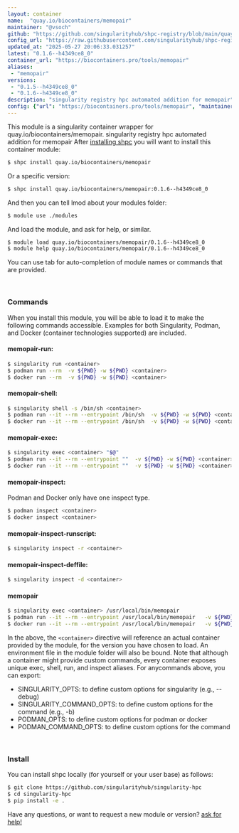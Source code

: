 ```yaml
---
layout: container
name:  "quay.io/biocontainers/memopair"
maintainer: "@vsoch"
github: "https://github.com/singularityhub/shpc-registry/blob/main/quay.io/biocontainers/memopair/container.yaml"
config_url: "https://raw.githubusercontent.com/singularityhub/shpc-registry/main/quay.io/biocontainers/memopair/container.yaml"
updated_at: "2025-05-27 20:06:33.031257"
latest: "0.1.6--h4349ce8_0"
container_url: "https://biocontainers.pro/tools/memopair"
aliases:
 - "memopair"
versions:
 - "0.1.5--h4349ce8_0"
 - "0.1.6--h4349ce8_0"
description: "singularity registry hpc automated addition for memopair"
config: {"url": "https://biocontainers.pro/tools/memopair", "maintainer": "@vsoch", "description": "singularity registry hpc automated addition for memopair", "latest": {"0.1.6--h4349ce8_0": "sha256:fbb586237575957d3986ab38023eb86bbec42b981d88e92b9e74f3cd538ebf8f"}, "tags": {"0.1.5--h4349ce8_0": "sha256:3d23547407241f4dd5c822db78e152e3e220cc8ebc1c424bc35c726f73254ff5", "0.1.6--h4349ce8_0": "sha256:fbb586237575957d3986ab38023eb86bbec42b981d88e92b9e74f3cd538ebf8f"}, "docker": "quay.io/biocontainers/memopair", "aliases": {"memopair": "/usr/local/bin/memopair"}}
---
```


This module is a singularity container wrapper for quay.io/biocontainers/memopair.
singularity registry hpc automated addition for memopair
After [installing shpc](#install) you will want to install this container module:


```bash
$ shpc install quay.io/biocontainers/memopair
```

Or a specific version:

```bash
$ shpc install quay.io/biocontainers/memopair:0.1.6--h4349ce8_0
```

And then you can tell lmod about your modules folder:

```bash
$ module use ./modules
```

And load the module, and ask for help, or similar.

```bash
$ module load quay.io/biocontainers/memopair/0.1.6--h4349ce8_0
$ module help quay.io/biocontainers/memopair/0.1.6--h4349ce8_0
```

You can use tab for auto-completion of module names or commands that are provided.

<br>

### Commands

When you install this module, you will be able to load it to make the following commands accessible.
Examples for both Singularity, Podman, and Docker (container technologies supported) are included.

#### memopair-run:

```bash
$ singularity run <container>
$ podman run --rm  -v ${PWD} -w ${PWD} <container>
$ docker run --rm  -v ${PWD} -w ${PWD} <container>
```

#### memopair-shell:

```bash
$ singularity shell -s /bin/sh <container>
$ podman run --it --rm --entrypoint /bin/sh  -v ${PWD} -w ${PWD} <container>
$ docker run --it --rm --entrypoint /bin/sh  -v ${PWD} -w ${PWD} <container>
```

#### memopair-exec:

```bash
$ singularity exec <container> "$@"
$ podman run --it --rm --entrypoint ""  -v ${PWD} -w ${PWD} <container> "$@"
$ docker run --it --rm --entrypoint ""  -v ${PWD} -w ${PWD} <container> "$@"
```

#### memopair-inspect:

Podman and Docker only have one inspect type.

```bash
$ podman inspect <container>
$ docker inspect <container>
```

#### memopair-inspect-runscript:

```bash
$ singularity inspect -r <container>
```

#### memopair-inspect-deffile:

```bash
$ singularity inspect -d <container>
```


#### memopair

```bash
$ singularity exec <container> /usr/local/bin/memopair
$ podman run --it --rm --entrypoint /usr/local/bin/memopair   -v ${PWD} -w ${PWD} <container> -c " $@"
$ docker run --it --rm --entrypoint /usr/local/bin/memopair   -v ${PWD} -w ${PWD} <container> -c " $@"
```



In the above, the `<container>` directive will reference an actual container provided
by the module, for the version you have chosen to load. An environment file in the
module folder will also be bound. Note that although a container
might provide custom commands, every container exposes unique exec, shell, run, and
inspect aliases. For anycommands above, you can export:

 - SINGULARITY_OPTS: to define custom options for singularity (e.g., --debug)
 - SINGULARITY_COMMAND_OPTS: to define custom options for the command (e.g., -b)
 - PODMAN_OPTS: to define custom options for podman or docker
 - PODMAN_COMMAND_OPTS: to define custom options for the command

<br>

### Install

You can install shpc locally (for yourself or your user base) as follows:

```bash
$ git clone https://github.com/singularityhub/singularity-hpc
$ cd singularity-hpc
$ pip install -e .
```

Have any questions, or want to request a new module or version? [ask for help!](https://github.com/singularityhub/singularity-hpc/issues)